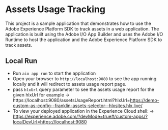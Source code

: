 # Assets Usage Tracking

This project is a sample application that demonstrates how to use the Adobe Experience Platform SDK to track assets in a web application. The application is built using the Adobe I/O App Builder and uses the Adobe I/O Runtime to host the application and the Adobe Experience Platform SDK to track assets.

## Local Run

- Run `aio app run` to start the application
- Open your browser to `http://localhost:9080` to see the app running locally and it will redirect to assets usage report page.
- pass `hlxUrl` query parameter to see the assets usage report for the given hlxUrl for example 
  -> https://localhost:9080/assetsUsageReport.html?hlxUrl=https://demo-custom-as-config--franklin-assets-selector--hlxsites.hlx.live/
- To view your deployed application in the Experience Cloud shell:
  -> https://experience.adobe.com/?devMode=true#/custom-apps/?localDevUrl=https://localhost:9080

